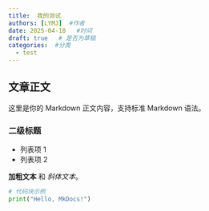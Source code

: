 ```yaml
---
title:  我的测试
authors: [LYMJ]  #作者
date: 2025-04-18   #时间
draft: true   # 是否为草稿
categories:  #分类
  - test
---
```


## 文章正文

这里是你的 Markdown 正文内容，支持标准 Markdown 语法。

### 二级标题
- 列表项 1
- 列表项 2

**加粗文本** 和 *斜体文本*。

```python
# 代码块示例
print("Hello, MkDocs!")